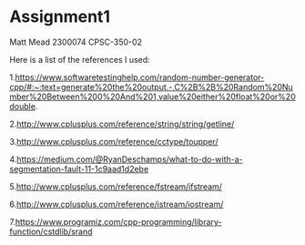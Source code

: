 # Assignment1
Matt Mead
2300074
CPSC-350-02

Here is a list of the references I used:

1.https://www.softwaretestinghelp.com/random-number-generator-cpp/#:~:text=generate%20the%20output.-,C%2B%2B%20Random%20Number%20Between%200%20And%201,value%20either%20float%20or%20double.

2.http://www.cplusplus.com/reference/string/string/getline/

3.http://www.cplusplus.com/reference/cctype/toupper/

4.https://medium.com/@RyanDeschamps/what-to-do-with-a-segmentation-fault-11-1c9aad1d2ebe

5.http://www.cplusplus.com/reference/fstream/ifstream/

6.http://www.cplusplus.com/reference/istream/iostream/

7.https://www.programiz.com/cpp-programming/library-function/cstdlib/srand
